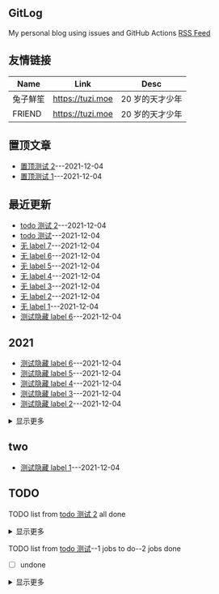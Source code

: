 ## GitLog
My personal blog using issues and GitHub Actions
[RSS Feed](https://raw.githubusercontent.com/bxb100/gitlog-test/master/feed.xml)
## 友情链接
| Name | Link | Desc |
| ---- | ---- | ---- |
| 兔子鮮笙 | https://tuzi.moe | 20 岁的天才少年 |
| FRIEND | https://tuzi.moe | 20 岁的天才少年 |

## 置顶文章
- [置顶测试 2](https://github.com/bxb100/gitlog-test/issues/3)---2021-12-04
- [置顶测试 1](https://github.com/bxb100/gitlog-test/issues/2)---2021-12-04

## 最近更新
- [todo 测试 2](https://github.com/bxb100/gitlog-test/issues/19)---2021-12-04
- [todo 测试](https://github.com/bxb100/gitlog-test/issues/18)---2021-12-04
- [无 label 7](https://github.com/bxb100/gitlog-test/issues/17)---2021-12-04
- [无 label 6](https://github.com/bxb100/gitlog-test/issues/16)---2021-12-04
- [无 label 5](https://github.com/bxb100/gitlog-test/issues/15)---2021-12-04
- [无 label 4](https://github.com/bxb100/gitlog-test/issues/14)---2021-12-04
- [无 label 3](https://github.com/bxb100/gitlog-test/issues/13)---2021-12-04
- [无 label 2](https://github.com/bxb100/gitlog-test/issues/12)---2021-12-04
- [无 label 1](https://github.com/bxb100/gitlog-test/issues/11)---2021-12-04
- [测试隐藏 label 6](https://github.com/bxb100/gitlog-test/issues/10)---2021-12-04

## 2021
- [测试隐藏 label 6](https://github.com/bxb100/gitlog-test/issues/10)---2021-12-04
- [测试隐藏 label 5](https://github.com/bxb100/gitlog-test/issues/9)---2021-12-04
- [测试隐藏 label 4](https://github.com/bxb100/gitlog-test/issues/8)---2021-12-04
- [测试隐藏 label 3](https://github.com/bxb100/gitlog-test/issues/7)---2021-12-04
- [测试隐藏 label 2](https://github.com/bxb100/gitlog-test/issues/6)---2021-12-04
<details><summary>显示更多</summary>
- [测试隐藏 label 1](https://github.com/bxb100/gitlog-test/issues/5)---2021-12-04
</details>


## two
- [测试隐藏 label 1](https://github.com/bxb100/gitlog-test/issues/5)---2021-12-04

## TODO
TODO list from [todo 测试 2](https://github.com/bxb100/gitlog-test/issues/19) all done
<details><summary>显示更多</summary>
- [x] 1
- [x] 2
</details>

TODO list from [todo 测试](https://github.com/bxb100/gitlog-test/issues/18)--1 jobs to do--2 jobs done
- [ ] undone
<details><summary>显示更多</summary>
- [x] done
- [x] done2
</details>

